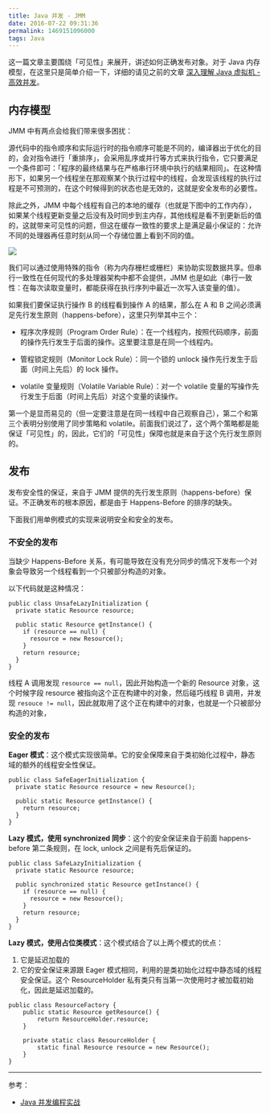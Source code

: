 ```yaml
---
title: Java 并发 - JMM
date: 2016-07-22 09:31:36
permalink: 1469151096000
tags: Java
---
```


这一篇文章主要围绕「可见性」来展开，讲述如何正确发布对象。对于 Java 内存模型，在这里只是简单介绍一下，详细的请见之前的文章 [深入理解 Java 虚拟机 - 高效并发](https://yyqian.com/post/1455874363073/)。

## 内存模型

JMM 中有两点会给我们带来很多困扰：

源代码中的指令顺序和实际运行时的指令顺序可能是不同的，编译器出于优化的目的，会对指令进行「重排序」，会采用乱序或并行等方式来执行指令，它只要满足一个条件即可：「程序的最终结果与在严格串行环境中执行的结果相同」。在这种情形下，如果另一个线程坐在那观察某个执行过程中的线程，会发现该线程的执行过程是不可预测的，在这个时候得到的状态也是无效的，这就是安全发布的必要性。

除此之外，JMM 中每个线程有自己的本地的缓存（也就是下图中的工作内存），如果某个线程更新变量之后没有及时同步到主内存，其他线程是看不到更新后的值的，这就带来可见性的问题，但这在缓存一致性的要求上是满足最小保证的：允许不同的处理器再任意时刻从同一个存储位置上看到不同的值。
<!-- more -->
![](http://cdn.yyqian.com/1455874363073_b.jpg?imageView2/2/w/500)

我们可以通过使用特殊的指令（称为内存栅栏或栅栏）来协助实现数据共享。但串行一致性在任何现代的多处理器架构中都不会提供，JMM 也是如此（串行一致性：在每次读取变量时，都能获得在执行序列中最近一次写入该变量的值）。

如果我们要保证执行操作 B 的线程看到操作 A 的结果，那么在 A 和 B 之间必须满足先行发生原则（happens-before），这里只列举其中三个：

- 程序次序规则（Program Order Rule）：在一个线程内，按照代码顺序，前面的操作先行发生于后面的操作。这里要注意是在同一个线程内。

- 管程锁定规则（Monitor Lock Rule）：同一个锁的 unlock 操作先行发生于后面（时间上先后）的 lock 操作。

- volatile 变量规则（Volatile Variable Rule）：对一个 volatile 变量的写操作先行发生于后面（时间上先后）对这个变量的读操作。

第一个是显而易见的（但一定要注意是在同一线程中自己观察自己），第二个和第三个表明分别使用了同步策略和 volatile。前面我们说过了，这个两个策略都是能保证「可见性」的，因此，它们的「可见性」保障也就是来自于这个先行发生原则的。

## 发布

发布安全性的保证，来自于 JMM 提供的先行发生原则（happens-before）保证。不正确发布的根本原因，都是由于 Happens-Before 的排序的缺失。

下面我们用单例模式的实现来说明安全和安全的发布。

### 不安全的发布

当缺少 Happens-Before 关系，有可能导致在没有充分同步的情况下发布一个对象会导致另一个线程看到一个只被部分构造的对象。

以下代码就是这种情况：

```
public class UnsafeLazyInitialization {
  private static Resource resource;

  public static Resource getInstance() {
    if (resource == null) {
      resource = new Resource();
    }
    return resource;
  }
}
```

线程 A 调用发现 `resource == null`，因此开始构造一个新的 Resource 对象，这个时候字段 resource 被指向这个正在构建中的对象，然后碰巧线程 B 调用，并发现 `resouce != null`，因此就取用了这个正在构建中的对象，也就是一个只被部分构造的对象，

### 安全的发布

**Eager 模式**：这个模式实现很简单。它的安全保障来自于类初始化过程中，静态域的额外的线程安全性保证。

```
public class SafeEagerInitialization {
  private static Resource resource = new Resource();

  public static Resource getInstance() {
    return resource;
  }
}
```

**Lazy 模式，使用 synchronized 同步**：这个的安全保证来自于前面 happens-before 第二条规则，在 lock, unlock 之间是有先后保证的。

```
public class SafeLazyInitialization {
  private static Resource resource;

  public synchronized static Resource getInstance() {
    if (resource == null) {
      resource = new Resource();
    }
    return resource;
  }
}
```

**Lazy 模式，使用占位类模式**：这个模式结合了以上两个模式的优点：

1. 它是延迟加载的
2. 它的安全保证来源跟 Eager 模式相同，利用的是类初始化过程中静态域的线程安全保证。这个 ResourceHolder 私有类只有当第一次使用时才被加载初始化，因此是延迟加载的。

```
public class ResourceFactory {
    public static Resource getResource() {
        return ResourceHolder.resource;
    }

    private static class ResourceHolder {
        static final Resource resource = new Resource();
    }
}
```

---

参考：
- [Java 并发编程实战](https://book.douban.com/subject/10484692/)